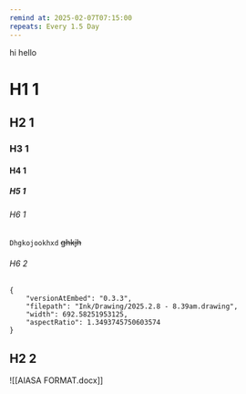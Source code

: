 ```yaml
---
remind at: 2025-02-07T07:15:00
repeats: Every 1.5 Day
---
```

hi hello 
# H1 1
## H2 1
### H3 1
#### H4 1
##### H5 1
###### H6 1
`Dhgkojookhxd`
~~ghkjh~~
###### H6 2
	
```handdrawn-ink
{
	"versionAtEmbed": "0.3.3",
	"filepath": "Ink/Drawing/2025.2.8 - 8.39am.drawing",
	"width": 692.58251953125,
	"aspectRatio": 1.3493745750603574
}
```


## H2 2
![[AIASA FORMAT.docx]]